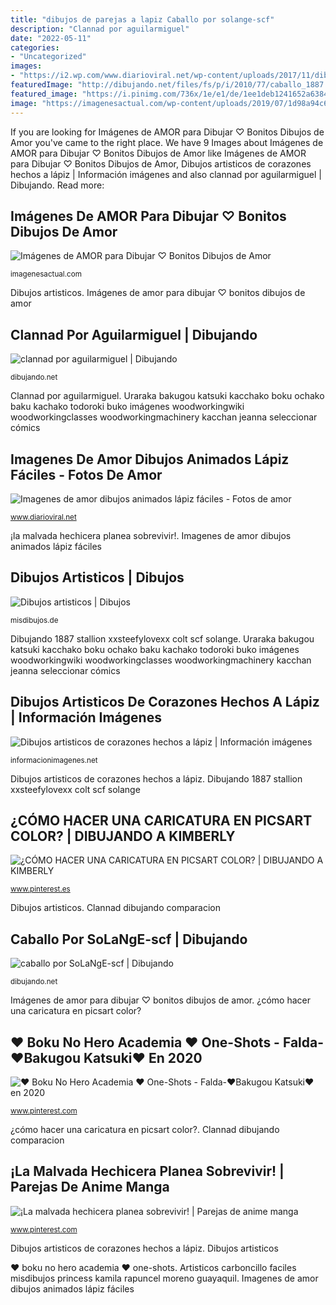 ```yaml
---
title: "dibujos de parejas a lapiz Caballo por solange-scf"
description: "Clannad por aguilarmiguel"
date: "2022-05-11"
categories:
- "Uncategorized"
images:
- "https://i2.wp.com/www.diarioviral.net/wp-content/uploads/2017/11/dibujos-o-imagenes-de-amor-4.jpg?fit=236%2C419"
featuredImage: "http://dibujando.net/files/fs/p/i/2010/77/caballo_1887.jpg"
featured_image: "https://i.pinimg.com/736x/1e/e1/de/1ee1deb1241652a63841f556f85d77b6.jpg"
image: "https://imagenesactual.com/wp-content/uploads/2019/07/1d98a94c6983588860b5861813478586-300x400.jpg"
---
```


If you are looking for Imágenes de AMOR para Dibujar ♡ Bonitos Dibujos de Amor you've came to the right place. We have 9 Images about Imágenes de AMOR para Dibujar ♡ Bonitos Dibujos de Amor like Imágenes de AMOR para Dibujar ♡ Bonitos Dibujos de Amor, Dibujos artisticos de corazones hechos a lápiz | Información imágenes and also clannad por aguilarmiguel | Dibujando. Read more:

## Imágenes De AMOR Para Dibujar ♡ Bonitos Dibujos De Amor

![Imágenes de AMOR para Dibujar ♡ Bonitos Dibujos de Amor](https://imagenesactual.com/wp-content/uploads/2019/07/1d98a94c6983588860b5861813478586-300x400.jpg "¡la malvada hechicera planea sobrevivir!")

<small>imagenesactual.com</small>

Dibujos artisticos. Imágenes de amor para dibujar ♡ bonitos dibujos de amor

## Clannad Por Aguilarmiguel | Dibujando

![clannad por aguilarmiguel | Dibujando](https://dibujando.net/files/fs/p/c/900x1000/2012/305/clannad_43556.jpg "Dibujos artisticos de corazones hechos a lápiz")

<small>dibujando.net</small>

Clannad por aguilarmiguel. Uraraka bakugou katsuki kacchako boku ochako baku kachako todoroki buko imágenes woodworkingwiki woodworkingclasses woodworkingmachinery kacchan jeanna seleccionar cómics

## Imagenes De Amor Dibujos Animados Lápiz Fáciles - Fotos De Amor

![Imagenes de amor dibujos animados lápiz fáciles - Fotos de amor](https://i2.wp.com/www.diarioviral.net/wp-content/uploads/2017/11/dibujos-o-imagenes-de-amor-4.jpg?fit=236%2C419 "Imagenes de amor dibujos animados lápiz fáciles")

<small>www.diarioviral.net</small>

¡la malvada hechicera planea sobrevivir!. Imagenes de amor dibujos animados lápiz fáciles

## Dibujos Artisticos | Dibujos

![Dibujos artisticos | Dibujos](http://misdibujos.de/wp-content/uploads/2015/07/dibujos-artisticos-5.jpg "♥ boku no hero academia ♥ one-shots")

<small>misdibujos.de</small>

Dibujando 1887 stallion xxsteefylovexx colt scf solange. Uraraka bakugou katsuki kacchako boku ochako baku kachako todoroki buko imágenes woodworkingwiki woodworkingclasses woodworkingmachinery kacchan jeanna seleccionar cómics

## Dibujos Artisticos De Corazones Hechos A Lápiz | Información Imágenes

![Dibujos artisticos de corazones hechos a lápiz | Información imágenes](https://informacionimagenes.net/wp-content/uploads/2016/02/corazon_by_rodembar-d5e1wmh.jpg "Uraraka bakugou katsuki kacchako boku ochako baku kachako todoroki buko imágenes woodworkingwiki woodworkingclasses woodworkingmachinery kacchan jeanna seleccionar cómics")

<small>informacionimagenes.net</small>

Dibujos artisticos de corazones hechos a lápiz. Dibujando 1887 stallion xxsteefylovexx colt scf solange

## ¿CÓMO HACER UNA CARICATURA EN PICSART COLOR? | DIBUJANDO A KIMBERLY

![¿CÓMO HACER UNA CARICATURA EN PICSART COLOR? | DIBUJANDO A KIMBERLY](https://i.pinimg.com/736x/99/a8/e8/99a8e8b4c004a93af36737a0c8462d0b.jpg "Caballo por solange-scf")

<small>www.pinterest.es</small>

Dibujos artisticos. Clannad dibujando comparacion

## Caballo Por SoLaNgE-scf | Dibujando

![caballo por SoLaNgE-scf | Dibujando](http://dibujando.net/files/fs/p/i/2010/77/caballo_1887.jpg "Artisticos carboncillo faciles misdibujos princess kamila rapuncel moreno guayaquil")

<small>dibujando.net</small>

Imágenes de amor para dibujar ♡ bonitos dibujos de amor. ¿cómo hacer una caricatura en picsart color?

## ♥ Boku No Hero Academia ♥ One-Shots - Falda-♥Bakugou Katsuki♥ En 2020

![♥ Boku No Hero Academia ♥ One-Shots - Falda-♥Bakugou Katsuki♥ en 2020](https://i.pinimg.com/736x/a3/82/ed/a382ed5faefd1e7264341bad622380c1.jpg "Artisticos carboncillo faciles misdibujos princess kamila rapuncel moreno guayaquil")

<small>www.pinterest.com</small>

¿cómo hacer una caricatura en picsart color?. Clannad dibujando comparacion

## ¡La Malvada Hechicera Planea Sobrevivir! | Parejas De Anime Manga

![¡La malvada hechicera planea sobrevivir! | Parejas de anime manga](https://i.pinimg.com/736x/1e/e1/de/1ee1deb1241652a63841f556f85d77b6.jpg "¡la malvada hechicera planea sobrevivir!")

<small>www.pinterest.com</small>

Dibujos artisticos de corazones hechos a lápiz. Dibujos artisticos

♥ boku no hero academia ♥ one-shots. Artisticos carboncillo faciles misdibujos princess kamila rapuncel moreno guayaquil. Imagenes de amor dibujos animados lápiz fáciles
